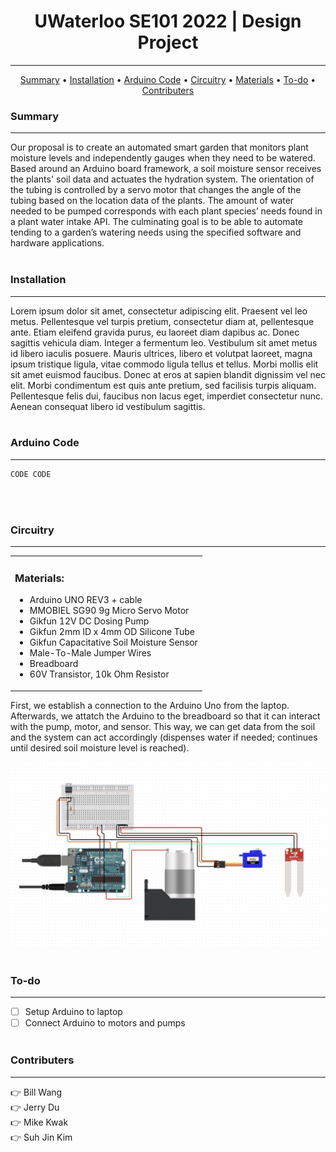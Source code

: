 <h1 align="center"> 
  UWaterloo SE101 2022 | Design Project 
</h1>

---
<p align="center">
  <a href="#summary">Summary</a> •
  <a href="#installation">Installation</a> •
  <a href="#arduino-code">Arduino Code</a> •
  <a href="#circuitry">Circuitry</a> •
  <a href="#materials">Materials</a> •
  <a href="#to-do">To-do</a> •
  <a href="#contributers">Contributers</a>
</p>


### Summary
---
Our proposal is to create an automated smart garden that monitors plant moisture levels and independently gauges when they need to be watered. Based around an Arduino  board framework, a soil moisture sensor receives the plants' soil data and actuates the hydration system. The orientation of the tubing is controlled by a servo motor that changes the angle of the tubing based on the location data of the plants. The amount of water needed to be pumped corresponds with each plant species’ needs found in a plant water intake API. The culminating goal is to be able to automate tending to a garden’s watering needs using the specified software and hardware applications.
<br><br>

### Installation
---
Lorem ipsum dolor sit amet, consectetur adipiscing elit. Praesent vel leo metus. Pellentesque vel turpis pretium, consectetur diam at, pellentesque ante. Etiam eleifend gravida purus, eu laoreet diam dapibus ac. Donec sagittis vehicula diam. Integer a fermentum leo. Vestibulum sit amet metus id libero iaculis posuere. Mauris ultrices, libero et volutpat laoreet, magna ipsum tristique ligula, vitae commodo ligula tellus et tellus. Morbi mollis elit sit amet euismod faucibus. Donec at eros at sapien blandit dignissim vel nec elit. Morbi condimentum est quis ante pretium, sed facilisis turpis aliquam. Pellentesque felis dui, faucibus non lacus eget, imperdiet consectetur nunc. Aenean consequat libero id vestibulum sagittis.
<br><br>

### Arduino Code
---

```sh
CODE CODE 
```
<br><br>

### Circuitry
---

<table>
<tr>
<td> 

  ### Materials:
- Arduino UNO REV3 + cable
- MMOBIEL SG90 9g Micro Servo Motor
- Gikfun 12V DC Dosing Pump
- Gikfun 2mm ID x 4mm OD Silicone Tube
- Gikfun Capacitative Soil Moisture Sensor
- Male-To-Male Jumper Wires
- Breadboard
- 60V Transistor, 10k Ohm Resistor

</td>
</tr>
</table>
  
First, we establish a connection to the Arduino Uno from the laptop. Afterwards, we attatch the Arduino to the breadboard so that it can interact with the pump, motor, and sensor. This way, we can get data from the soil and the system can act accordingly (dispenses water if needed; continues until desired soil moisture level is reached).

![Circuit Image](https://github.com/billwang7599/SE101_BWWB/blob/main/info/Circuit.png)
<br><br>

### To-do
---
- [ ] Setup Arduino to laptop
- [ ] Connect Arduino to motors and pumps
<br><br>

### Contributers
---
:point_right: Bill Wang<br>
:point_right: Jerry Du<br>
:point_right: Mike Kwak<br>
:point_right: Suh Jin Kim

